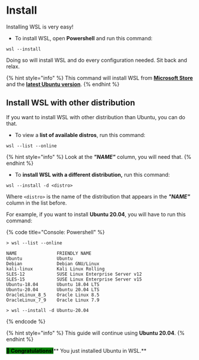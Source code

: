 # Install

Installing WSL is very easy!

* To install WSL, open **Powershell** and run this command:

```
wsl --install
```

Doing so will install WSL and do every configuration needed. Sit back and relax.

{% hint style="info" %}
This command will install WSL from [**Microsoft Store**](https://apps.microsoft.com/store/detail/windows-subsystem-for-linux/9P9TQF7MRM4R) and the [**latest Ubuntu version**](https://apps.microsoft.com/store/detail/ubuntu/9PDXGNCFSCZV?hl=en-us\&gl=us).
{% endhint %}

## Install WSL with other distribution

If you want to install WSL with other distribution than Ubuntu, you can do that.

* To view a **list of available distros**, run this command:

```
wsl --list --online
```

{% hint style="info" %}
Look at the _**"NAME"**_ column, you will need that.
{% endhint %}

* To **install WSL with a different distribution,** run this command:

```
wsl --install -d <distro>
```

Where `<distro>` is the name of the distribution that appears in the _**"NAME"**_ column in the list before.

For example, if you want to install **Ubuntu 20.04**, you will have to run this command:

{% code title="Console: Powershell" %}
```
> wsl --list --online

NAME               FRIENDLY NAME
Ubuntu             Ubuntu
Debian             Debian GNU/Linux
kali-linux         Kali Linux Rolling
SLES-12            SUSE Linux Enterprise Server v12
SLES-15            SUSE Linux Enterprise Server v15
Ubuntu-18.04       Ubuntu 18.04 LTS
Ubuntu-20.04       Ubuntu 20.04 LTS
OracleLinux_8_5    Oracle Linux 8.5
OracleLinux_7_9    Oracle Linux 7.9

> wsl --install -d Ubuntu-20.04
```
{% endcode %}

{% hint style="info" %}
This guide will continue using **Ubuntu 20.04**.
{% endhint %}

&#x20;<mark style="background-color:green;">**👏 Congratulations!**</mark>**  You just installed Ubuntu in WSL.**
